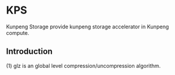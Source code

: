 # KPS 
Kunpeng Storage provide kunpeng storage accelerator in Kunpeng compute. 

## Introduction

(1) glz is an global level compression/uncompression algorithm.





